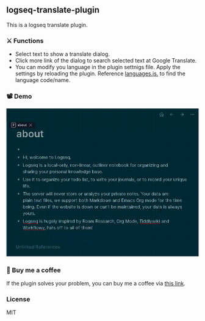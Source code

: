 ## logseq-translate-plugin

This is a logseq translate plugin. 

### :crossed_swords: Functions
* Select text to show a translate dialog.
* Click more link of the dialog to search selected text at Google Translate.
* You can modify you language in the plugin settnigs file. Apply the settings by reloading the plugin. Reference [languages.js.](https://github.com/matheuss/google-translate-api/blob/master/languages.js) to find the language code/name.

### :film_projector: Demo

![demo](./demo.gif)

### :sparkling_heart: Buy me a coffee 

If the plugin solves your problem, you can buy me a coffee via [this link](https://www.buymeacoffee.com/zhihau).

### License

MIT
